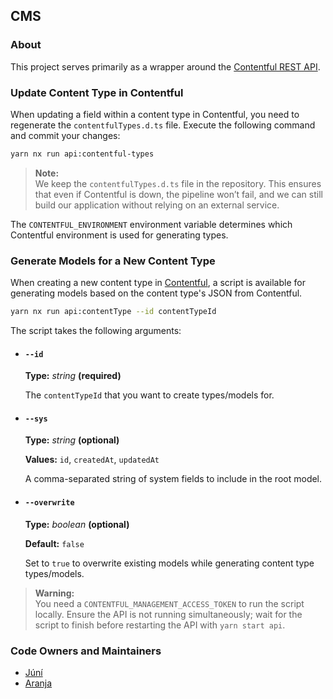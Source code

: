 ## CMS

### About

This project serves primarily as a wrapper around the [Contentful REST API](https://www.contentful.com/developers/docs/references/content-delivery-api/).

### Update Content Type in Contentful

When updating a field within a content type in Contentful, you need to regenerate the `contentfulTypes.d.ts` file. Execute the following command and commit your changes:

```bash
yarn nx run api:contentful-types
```

> **Note:**  
> We keep the `contentfulTypes.d.ts` file in the repository. This ensures that even if Contentful is down, the pipeline won’t fail, and we can still build our application without relying on an external service.

The `CONTENTFUL_ENVIRONMENT` environment variable determines which Contentful environment is used for generating types.

### Generate Models for a New Content Type

When creating a new content type in [Contentful](https://app.contentful.com/spaces/8k0h54kbe6bj/content_types), a script is available for generating models based on the content type's JSON from Contentful.

```bash
yarn nx run api:contentType --id contentTypeId
```

The script takes the following arguments:

- #### `--id`

  **Type:** _string_ **(required)**

  The `contentTypeId` that you want to create types/models for.

- #### `--sys`

  **Type:** _string_ **(optional)**

  **Values:** `id`, `createdAt`, `updatedAt`

  A comma-separated string of system fields to include in the root model.

- #### `--overwrite`

  **Type:** _boolean_ **(optional)**

  **Default:** `false`

  Set to `true` to overwrite existing models while generating content type types/models.

> **Warning:**  
> You need a `CONTENTFUL_MANAGEMENT_ACCESS_TOKEN` to run the script locally. Ensure the API is not running simultaneously; wait for the script to finish before restarting the API with `yarn start api`.

### Code Owners and Maintainers

- [Júní](https://github.com/orgs/island-is/teams/juni/members)
- [Aranja](https://github.com/orgs/island-is/teams/aranja/members)
